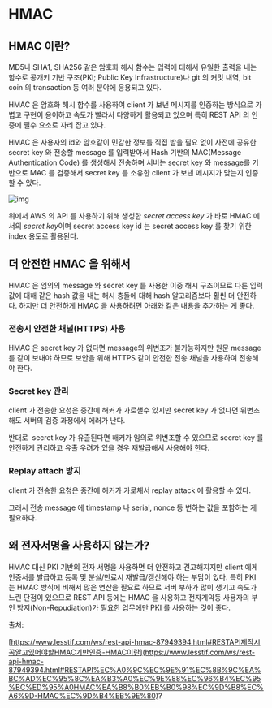 # HMAC

## **HMAC 이란?**

MD5나 SHA1, SHA256 같은 암호화 해시 함수는 입력에 대해서 유일한 출력을 내는 함수로 공개키 기반 구조(PKI; Public Key Infrastructure)나 git 의 커밋 내역, bit coin 의 transaction 등 여러 분야에 응용되고 있다.

HMAC 은 암호화 해시 함수를 사용하여 client 가 보낸 메시지를 인증하는 방식으로 가볍고 구현이 용이하고 속도가 빨라서 다양하게 활용되고 있으며 특히 REST API 의 인증에 필수 요소로 자리 잡고 있다.

HMAC 은 사용자의 id와 암호같이 민감한 정보를 직접 받을 필요 없이 사전에 공유한 secret key 와 전송할 message 를 입력받아서 Hash 기반의 MAC(Message Authentication Code) 를 생성해서 전송하며 서버는 secret key 와 message를 기반으로 MAC 를 검증해서 secret key 를 소유한 client 가 보낸 메시지가 맞는지 인증할 수 있다.

![img](https://www.lesstif.com/ws/files/87949394/91947224/1/1592982502000/image2020-6-24_16-8-23.png)

위에서 AWS 의 API 를 사용하기 위해 생성한 *secret access key* 가 바로 HMAC 에서의 *secret key*이며 secret access key id 는 secret access key 를 찾기 위한 index 용도로 활용된다.

## **더 안전한 HMAC 을 위해서**

HMAC 은 임의의 message 와 secret key 를 사용한 이중 해시 구조이므로 다른 입력값에 대해 같은 hash 값을 내는 해시 충돌에 대해 hash 알고리즘보다 훨씬 더 안전하다. 하지만 더 안전하게 HMAC 을 사용하려면 아래와 같은 내용을 추가하는 게 좋다.

### **전송시 안전한 채널(HTTPS) 사용**

HMAC 은 secret key 가 없다면 message의 위변조가 불가능하지만 원문 message 를 같이 보내야 하므로 보안을 위해 HTTPS 같이 안전한 전송 채널을 사용하여 전송해야 한다.

### **Secret key 관리**

client 가 전송한 요청은 중간에 해커가 가로챌수 있지만 secret key 가 없다면 위변조해도 서버의 검증 과정에서 에러가 난다.

반대로  secret key 가 유출된다면 해커가 임의로 위변조할 수 있으므로 secret key 를 안전하게 관리하고 유출 우려가 있을 경우 재발급해서 사용해야 한다.

### **Replay attach 방지**

client 가 전송한 요청은 중간에 해커가 가로채서 replay attack 에 활용할 수 있다.

그래서 전송 message 에 timestamp 나 serial, nonce 등 변하는 값을 포함하는 게 필요하다.

## **왜 전자서명을 사용하지 않는가?**

HMAC 대신 PKI 기반의 전자 서명을 사용하면 더 안전하고 견고해지지만 client 에게 인증서를 발급하고 등록 및 분실/만료시 재발급/갱신해야 하는 부담이 있다. 특히 PKI 는 HMAC 방식에 비해서 많은 연산을 필요로 하므로 서버 부하가 많이 생기고 속도가 느린 단점이 있으므로 REST API 등에는 HMAC 을 사용하고 전자계약등 사용자의 부인 방지(Non-Repudiation)가 필요한 업무에만 PKI 를 사용하는 것이 좋다.

출처:

[https://www.lesstif.com/ws/rest-api-hmac-87949394.html#RESTAPI제작시꼭알고있어야할HMAC기반인증-HMAC이란](https://www.lesstif.com/ws/rest-api-hmac-87949394.html#RESTAPI%EC%A0%9C%EC%9E%91%EC%8B%9C%EA%BC%AD%EC%95%8C%EA%B3%A0%EC%9E%88%EC%96%B4%EC%95%BC%ED%95%A0HMAC%EA%B8%B0%EB%B0%98%EC%9D%B8%EC%A6%9D-HMAC%EC%9D%B4%EB%9E%80)?
